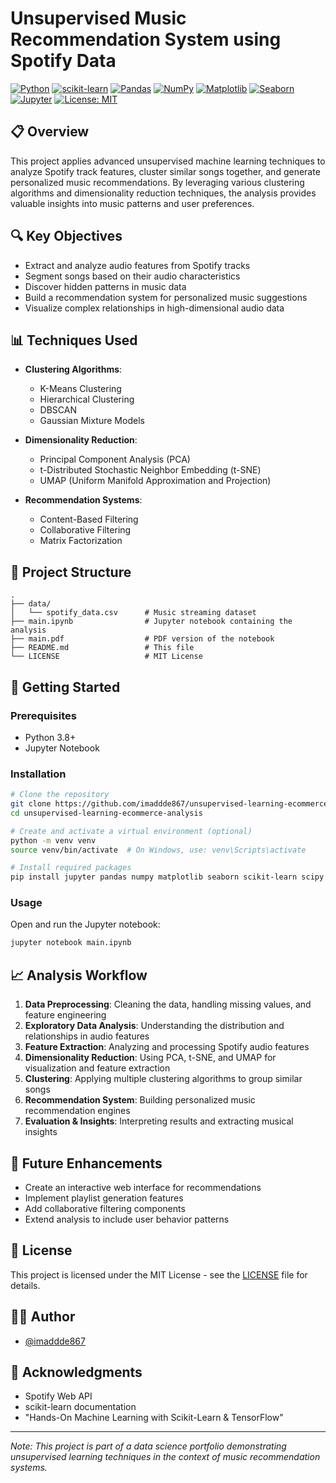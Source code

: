 # Unsupervised Music Recommendation System using Spotify Data

[![Python](https://img.shields.io/badge/Python-3.8+-blue.svg)](https://www.python.org)
[![scikit-learn](https://img.shields.io/badge/scikit--learn-Latest-orange.svg)](https://scikit-learn.org)
[![Pandas](https://img.shields.io/badge/pandas-Latest-green.svg)](https://pandas.pydata.org)
[![NumPy](https://img.shields.io/badge/numpy-Latest-blue.svg)](https://numpy.org)
[![Matplotlib](https://img.shields.io/badge/Matplotlib-Latest-yellow.svg)](https://matplotlib.org)
[![Seaborn](https://img.shields.io/badge/seaborn-Latest-lightgrey.svg)](https://seaborn.pydata.org)
[![Jupyter](https://img.shields.io/badge/Jupyter-Latest-orange.svg)](https://jupyter.org)
[![License: MIT](https://img.shields.io/badge/License-MIT-yellow.svg)](LICENSE)

## 📋 Overview

This project applies advanced unsupervised machine learning techniques to analyze Spotify track features, cluster similar songs together, and generate personalized music recommendations. By leveraging various clustering algorithms and dimensionality reduction techniques, the analysis provides valuable insights into music patterns and user preferences.

## 🔍 Key Objectives

- Extract and analyze audio features from Spotify tracks
- Segment songs based on their audio characteristics
- Discover hidden patterns in music data
- Build a recommendation system for personalized music suggestions
- Visualize complex relationships in high-dimensional audio data

## 📊 Techniques Used

- **Clustering Algorithms**:
  - K-Means Clustering
  - Hierarchical Clustering
  - DBSCAN
  - Gaussian Mixture Models

- **Dimensionality Reduction**:
  - Principal Component Analysis (PCA)
  - t-Distributed Stochastic Neighbor Embedding (t-SNE)
  - UMAP (Uniform Manifold Approximation and Projection)

- **Recommendation Systems**:
  - Content-Based Filtering
  - Collaborative Filtering
  - Matrix Factorization

## 📂 Project Structure

```
.
├── data/
│   └── spotify_data.csv      # Music streaming dataset
├── main.ipynb                # Jupyter notebook containing the analysis
├── main.pdf                  # PDF version of the notebook
├── README.md                 # This file
└── LICENSE                   # MIT License
```

## 🚀 Getting Started

### Prerequisites

- Python 3.8+
- Jupyter Notebook

### Installation

```bash
# Clone the repository
git clone https://github.com/imaddde867/unsupervised-learning-ecommerce-analysis.git
cd unsupervised-learning-ecommerce-analysis

# Create and activate a virtual environment (optional)
python -m venv venv
source venv/bin/activate  # On Windows, use: venv\Scripts\activate

# Install required packages
pip install jupyter pandas numpy matplotlib seaborn scikit-learn scipy spotipy
```

### Usage

Open and run the Jupyter notebook:

```bash
jupyter notebook main.ipynb
```

## 📈 Analysis Workflow

1. **Data Preprocessing**: Cleaning the data, handling missing values, and feature engineering
2. **Exploratory Data Analysis**: Understanding the distribution and relationships in audio features
3. **Feature Extraction**: Analyzing and processing Spotify audio features
4. **Dimensionality Reduction**: Using PCA, t-SNE, and UMAP for visualization and feature extraction
5. **Clustering**: Applying multiple clustering algorithms to group similar songs
6. **Recommendation System**: Building personalized music recommendation engines
7. **Evaluation & Insights**: Interpreting results and extracting musical insights

## 🔄 Future Enhancements

- Create an interactive web interface for recommendations
- Implement playlist generation features
- Add collaborative filtering components
- Extend analysis to include user behavior patterns

## 📝 License

This project is licensed under the MIT License - see the [LICENSE](LICENSE) file for details.

## 👨‍💻 Author

- [@imaddde867](https://github.com/imaddde867)

## 🙏 Acknowledgments

- Spotify Web API
- scikit-learn documentation
- "Hands-On Machine Learning with Scikit-Learn & TensorFlow"

---

*Note: This project is part of a data science portfolio demonstrating unsupervised learning techniques in the context of music recommendation systems.*
